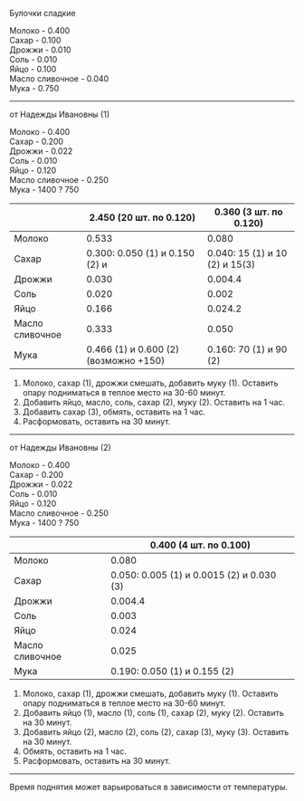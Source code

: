 Булочки сладкие

Молоко - 0.400  
Сахар - 0.100  
Дрожжи - 0.010  
Соль - 0.010  
Яйцо - 0.100  
Масло сливочное - 0.040  
Мука - 0.750  

---
от Надежды Ивановны (1)

Молоко - 0.400  
Сахар - 0.200   
Дрожжи - 0.022   
Соль - 0.010  
Яйцо - 0.120  
Масло сливочное - 0.250  
Мука - 1400 ? 750  

|                 | 2.450 (20 шт. по 0.120)               | 0.360 (3 шт. по 0.120)         |
| --------------- | ------------------------------------- | ------------------------------ |
| Молоко          | 0.533                                 | 0.080                          |
| Сахар           | 0.300: 0.050 (1) и 0.150 (2) и        | 0.040: 15 (1) и 10 (2) и 15(3) |
| Дрожжи          | 0.030                                 | 0.004.4                        |
| Соль            | 0.020                                 | 0.002                          |
| Яйцо            | 0.166                                 | 0.024.2                        |
| Масло сливочное | 0.333                                 | 0.050                          |
| Мука            | 0.466 (1) и 0.600 (2) (возможно +150) | 0.160: 70 (1) и 90 (2)         |
1. Молоко, сахар (1), дрожжи смешать, добавить муку (1). Оставить опару подниматься в теплое место на 30-60 минут.
2. Добавить яйцо, масло, соль, сахар (2), муку (2). Оставить на 1 час.
4. Добавить сахар (3), обмять, оставить на 1 час.
5. Расформовать, оставить на 30 минут.

---
от Надежды Ивановны (2)

Молоко - 0.400  
Сахар - 0.200   
Дрожжи - 0.022   
Соль - 0.010  
Яйцо - 0.120  
Масло сливочное - 0.250  
Мука - 1400 ? 750  

|                 |     | 0.400 (4 шт. по 0.100)                    |
| --------------- | --- | ----------------------------------------- |
| Молоко          |     | 0.080                                     |
| Сахар           |     | 0.050: 0.005 (1) и 0.0015 (2) и 0.030 (3) |
| Дрожжи          |     | 0.004.4                                   |
| Соль            |     | 0.003                                     |
| Яйцо            |     | 0.024                                     |
| Масло сливочное |     | 0.025                                     |
| Мука            |     | 0.190: 0.050 (1) и 0.155 (2)              |
1. Молоко, сахар (1), дрожжи смешать, добавить муку (1). Оставить опару подниматься в теплое место на 30-60 минут.
2. Добавить яйцо (1), масло (1), соль (1), сахар (2), муку (2). Оставить на 30 минут.
4. Добавить яйцо (2), масло (2), соль (2), сахар (3), муку (3). Оставить на 30 минут.
5. Обмять, оставить на 1 час.
6. Расформовать, оставить на 30 минут.

---

Время поднятия может варьироваться в зависимости от температуры.